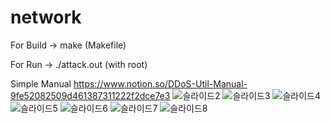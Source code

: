 # network

For Build -> make (Makefile)

For Run -> ./attack.out (with root)


Simple Manual
https://www.notion.so/DDoS-Util-Manual-9fe52082509d461387311222f2dce7e3
![슬라이드2](https://user-images.githubusercontent.com/57353430/124278877-c8240500-db81-11eb-994c-48fe36070e0b.JPG)
![슬라이드3](https://user-images.githubusercontent.com/57353430/124278882-c9553200-db81-11eb-8e71-122367c931be.JPG)
![슬라이드4](https://user-images.githubusercontent.com/57353430/124278885-c9edc880-db81-11eb-95f5-4c4e8f72bbb0.JPG)
![슬라이드5](https://user-images.githubusercontent.com/57353430/124278886-ca865f00-db81-11eb-9ebd-508f6f5f5548.JPG)
![슬라이드6](https://user-images.githubusercontent.com/57353430/124278889-ca865f00-db81-11eb-88c9-3c13dafc42a1.JPG)
![슬라이드7](https://user-images.githubusercontent.com/57353430/124278894-cbb78c00-db81-11eb-85c6-4399902cee73.JPG)
![슬라이드8](https://user-images.githubusercontent.com/57353430/124278895-cbb78c00-db81-11eb-8689-43c7b5384848.JPG)
